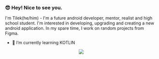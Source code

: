 ### 😎 Hey! Nice to see you.

I'm Tilek(he/him) - I'm a future android developer, mentor, realist and high school student. I'm interested in developing, upgrading and creating a new android application. In my spare time, I work on random projects from Figma.

- 🌱 I’m currently learning KOTLIN

<p align="center">
  <a href="https://skillicons.dev">
    <img src="https://skillicons.dev/icons?i=androidstudio,idea,java,kotlin,firebase,postman" />
  </a>
</p>




<!--
Here are some ideas to get you started:

- 🔭 I’m currently working on ...
- 🌱 I’m currently learning ...
- 👯 I’m looking to collaborate on ...
- 🤔 I’m looking for help with ...
- 💬 Ask me about ...
- 📫 How to reach me: ...
- 😄 Pronouns: ...
- ⚡ Fun fact: ...
-->
